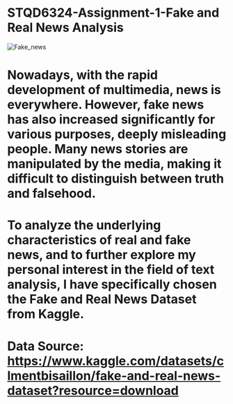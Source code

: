 # STQD6324-Assignment-1-Fake and Real News Analysis
![Fake_news](https://github.com/user-attachments/assets/d259a3e7-96c5-4105-88ea-e9610eacce79)
# Nowadays, with the rapid development of multimedia, news is everywhere. However, fake news has also increased significantly for various purposes, deeply misleading people. Many news stories are manipulated by the media, making it difficult to distinguish between truth and falsehood.
# To analyze the underlying characteristics of real and fake news, and to further explore my personal interest in the field of text analysis, I have specifically chosen the Fake and Real News Dataset from Kaggle.
# Data Source: https://www.kaggle.com/datasets/clmentbisaillon/fake-and-real-news-dataset?resource=download
